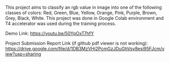 This project aims to classify an rgb value in image into one of the following classes of colors: Red, Green, Blue, Yellow, Orange, Pink, Purple, Brown, Grey, Black, White.
This project was done in Google Colab environment and T4 accelerator was used during the training process.

Demo Link: https://youtu.be/50YpOxT7hfY

Project Submission Report Link (if github pdf viewer is not working): 
https://drive.google.com/file/d/1DB3MzVHj2PcmGzJDuGhVsy8esi95FJcm/view?usp=sharing
